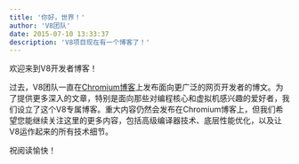 ```yaml
---
title: '你好，世界！'
author: 'V8团队'
date: 2015-07-10 13:33:37
description: 'V8项目现在有一个博客了！'
---
```

欢迎来到V8开发者博客！

过去，V8团队一直在[Chromium博客](https://blog.chromium.org/)上发布面向更广泛的网页开发者的博文。为了提供更多深入的文章，特别是面向那些对编程核心和虚拟机感兴趣的爱好者，我们设立了这个V8专属博客。重大内容仍然会发布在Chromium博客上，但我们希望您能继续关注这里的更多内容，包括高级编译器技术、底层性能优化，以及让V8运作起来的所有技术细节。

<!--truncate-->
祝阅读愉快！
